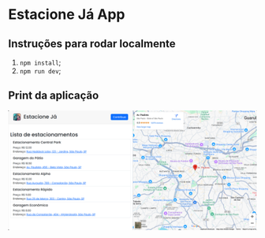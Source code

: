 # Estacione Já App

## Instruções para rodar localmente

1. `npm install`;
2. `npm run dev`;

## Print da aplicação
<img src="Captura de tela 2024-10-25 002936.png"/>
